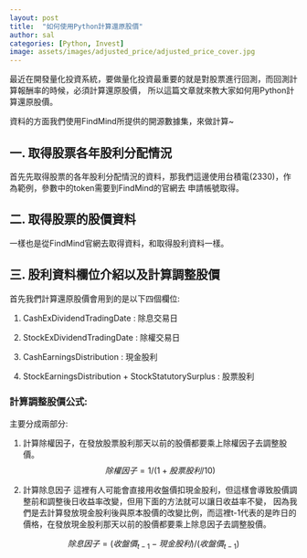 ```yaml
---
layout: post
title:  "如何使用Python計算還原股價"
author: sal
categories: [Python, Invest]
image: assets/images/adjusted_price/adjusted_price_cover.jpg
---
```

最近在開發量化投資系統，要做量化投資最重要的就是對股票進行回測，而回測計算報酬率的時候，必須計算還原股價，
所以這篇文章就來教大家如何用Python計算還原股價。

資料的方面我們使用FindMind所提供的開源數據集，來做計算~

## 一. 取得股票各年股利分配情況
首先先取得股票的各年股利分配情況的資料，那我們這邊使用台積電(2330)，作為範例，參數中的token需要到FindMind的官網去
申請帳號取得。

<script src="https://gist.github.com/rgib37190/b34af894a3e679fb6d8c7a473650f6db.js"></script>

## 二. 取得股票的股價資料
一樣也是從FindMind官網去取得資料，和取得股利資料一樣。

<script src="https://gist.github.com/rgib37190/2b7c7d85a3bc6ac35ee2246e819464e6.js"></script>

## 三. 股利資料欄位介紹以及計算調整股價
首先我們計算還原股價會用到的是以下四個欄位:

1. CashExDividendTradingDate : 除息交易日

2. StockExDividendTradingDate : 除權交易日

3. CashEarningsDistribution : 現金股利

4. StockEarningsDistribution + StockStatutorySurplus : 股票股利

### 計算調整股價公式:
主要分成兩部分:
1. 計算除權因子，在發放股票股利那天以前的股價都要乘上除權因子去調整股價。
$$除權因子 = 1 / (1 + 股票股利 / 10)$$

2. 計算除息因子
這裡有人可能會直接用收盤價扣現金股利，但這樣會導致股價調整前和調整後日收益率改變，但用下面的方法就可以讓日收益率不變，
因為我們是去計算發放現金股利後與原本股價的改變比例，而這裡t-1代表的是昨日的價格，在發放現金股利那天以前的股價都要乘上除息因子去調整股價。

$$除息因子 = (收盤價_{t-1} - 現金股利) / (收盤價_{t-1})$$

<script src="https://gist.github.com/rgib37190/3669dde299375fe8f817c5b98d72982a.js"></script>
